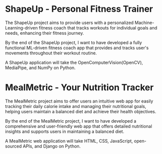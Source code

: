 # ShapeUp - Personal Fitness Trainer

The ShapeUp project aims to provide users with a personalized Machine-Learning-driven fitness coach that tracks workouts for individual goals and needs, enhancing their fitness journey.

By the end of the ShapeUp project, I want to have developed a fully functional ML-driven fitness coach app that provides and tracks user's movements throughout their workout routine.

A ShapeUp application will take the OpenComputerVision(OpenCV), MediaPipe, and NumPy on Python.

# MealMetric - Your Nutrition Tracker

The MealMetric project aims to offer users an intuitive web app for easily tracking their daily calorie intake and managing their nutritional goals, helping users maintain a balanced diet and achieve their health objectives.

By the end of the MealMetric project, I want to have developed a comprehensive and user-friendly web app that offers detailed nutritional insights and supports users in maintaining a balanced diet.

A MealMetric web application will take HTML, CSS, JavaScript, open-sourced APIs, and Django on Python.
